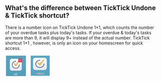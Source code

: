 ## What's the difference between TickTick Undone & TickTick shortcut?
There is a number icon on TickTick Undone 1×1, which counts the number of your overdue tasks plus today's tasks. If your overdue & today's tasks are more than 9, it will display 9+ instead of the actual number. TickTick shortcut 1*1 , however, is only an icon on your homescreen for quick access.

![](../images/image2.6.5W3.png)
